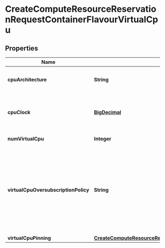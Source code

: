 
# CreateComputeResourceReservationRequestContainerFlavourVirtualCpu

## Properties
Name | Type | Description | Notes
------------ | ------------- | ------------- | -------------
**cpuArchitecture** | **String** | CPU architecture type. Examples are x86, ARM. | 
**cpuClock** | [**BigDecimal**](BigDecimal.md) | Minimum CPU clock rate (e.g. in MHz) available for the virtualised CPU resources. | 
**numVirtualCpu** | **Integer** | Number of virtual CPUs. | 
**virtualCpuOversubscriptionPolicy** | **String** | The CPU core oversubscription policy, e.g. the relation of virtual CPU cores to physical CPU cores/threads. The cardinality can be 0 if no policy has been defined during the allocation request. | 
**virtualCpuPinning** | [**CreateComputeResourceReservationRequestContainerFlavourVirtualCpuPinning**](CreateComputeResourceReservationRequestContainerFlavourVirtualCpuPinning.md) |  | 



